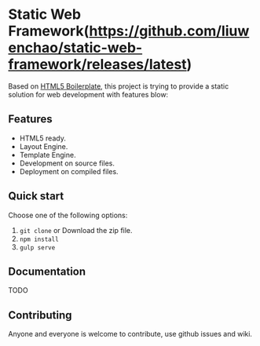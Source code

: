 # Static Web Framework(https://github.com/liuwenchao/static-web-framework/releases/latest)

Based on [HTML5 Boilerplate](http://html5boilerplate.com), this project is trying
to provide a static solution for web development with features blow:

## Features

* HTML5 ready.
* Layout Engine.
* Template Engine.
* Development on source files.
* Deployment on compiled files.

## Quick start

Choose one of the following options:

1. `git clone` or Download the zip file.
2. `npm install`
3. `gulp serve`

## Documentation

TODO

## Contributing

Anyone and everyone is welcome to contribute, use github issues and wiki.

